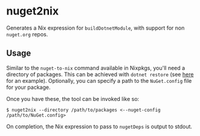 # nuget2nix

Generates a Nix expression for `buildDotnetModule`, with support for non `nuget.org` repos.

## Usage

Similar to the `nuget-to-nix` command available in Nixpkgs, you'll need a directory of packages. This can be achieved with `dotnet restore` (see [here](https://github.com/NixOS/nixpkgs/blob/3ecddf791da4d893beb35fb09eb9da55b326f4fb/pkgs/build-support/build-dotnet-module/default.nix#L142) for an example). Optionally, you can specify a path to the `NuGet.config` file for your package.

Once you have these, the tool can be invoked like so:
```
$ nuget2nix --directory /path/to/packages <--nuget-config /path/to/NuGet.config>
```

On completion, the Nix expression to pass to `nugetDeps` is output to stdout.
